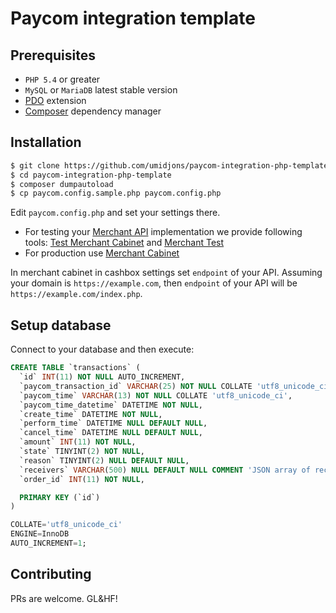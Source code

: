# Paycom integration template

## Prerequisites

- `PHP 5.4` or greater
- `MySQL` or `MariaDB` latest stable version
- [PDO](http://php.net/manual/en/book.pdo.php) extension
- [Composer](https://getcomposer.org/download/) dependency manager

## Installation

```bash
$ git clone https://github.com/umidjons/paycom-integration-php-template.git
$ cd paycom-integration-php-template
$ composer dumpautoload
$ cp paycom.config.sample.php paycom.config.php
```

Edit `paycom.config.php` and set your settings there.

- For testing your [Merchant API](http://paycom.uz/api/#merchant-api) implementation we provide following tools: [Test Merchant Cabinet](http://merchant.test.paycom.uz) and [Merchant Test](http://test.paycom.uz/)
- For production use [Merchant Cabinet](https://merchant.paycom.uz)

In merchant cabinet in cashbox settings set `endpoint` of your API. Assuming your domain is `https://example.com`, then `endpoint` of your API will be `https://example.com/index.php`.

## Setup database

Connect to your database and then execute:

```sql
CREATE TABLE `transactions` (
  `id` INT(11) NOT NULL AUTO_INCREMENT,
  `paycom_transaction_id` VARCHAR(25) NOT NULL COLLATE 'utf8_unicode_ci',
  `paycom_time` VARCHAR(13) NOT NULL COLLATE 'utf8_unicode_ci',
  `paycom_time_datetime` DATETIME NOT NULL,
  `create_time` DATETIME NOT NULL,
  `perform_time` DATETIME NULL DEFAULT NULL,
  `cancel_time` DATETIME NULL DEFAULT NULL,
  `amount` INT(11) NOT NULL,
  `state` TINYINT(2) NOT NULL,
  `reason` TINYINT(2) NULL DEFAULT NULL,
  `receivers` VARCHAR(500) NULL DEFAULT NULL COMMENT 'JSON array of receivers' COLLATE 'utf8_unicode_ci',
  `order_id` INT(11) NOT NULL,

  PRIMARY KEY (`id`)
)

COLLATE='utf8_unicode_ci'
ENGINE=InnoDB
AUTO_INCREMENT=1;
```

## Contributing

PRs are welcome. GL&HF!
